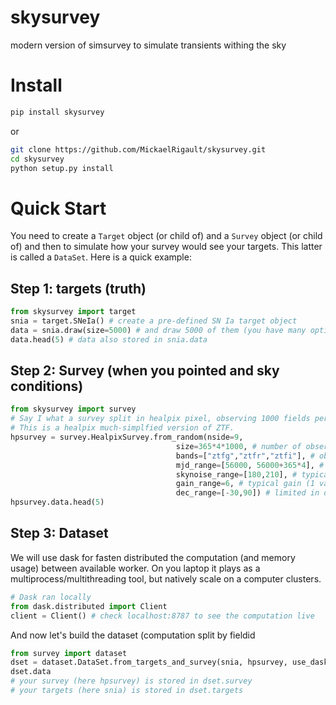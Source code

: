 # skysurvey
modern version of simsurvey to simulate transients withing the sky

# Install
```bash
pip install skysurvey
```
or 
```bash
git clone https://github.com/MickaelRigault/skysurvey.git
cd skysurvey
python setup.py install
```

# Quick Start
You need to create a `Target` object (or child of) and a `Survey` object (or child of) and then to simulate how your survey would see your targets. This latter is called a `DataSet`. Here is a quick example:
## Step 1: targets (truth)
```python
from skysurvey import target
snia = target.SNeIa() # create a pre-defined SN Ia target object
data = snia.draw(size=5000) # and draw 5000 of them (you have many options)
data.head(5) # data also stored in snia.data
```

## Step 2: Survey (when you pointed and sky conditions)
```python
from skysurvey import survey
# Say I what a survey split in healpix pixel, observing 1000 fields per day for 4 years
# This is a healpix much-simplfied version of ZTF. 
hpsurvey = survey.HealpixSurvey.from_random(nside=9, 
                                     size=365*4*1000, # number of observation 
                                     bands=["ztfg","ztfr","ztfi"], # observed bands
                                     mjd_range=[56000, 56000+365*4], # duration
                                     skynoise_range=[180,210], # typical skynoise
                                     gain_range=6, # typical gain (1 value means always the same)
                                     dec_range=[-30,90]) # limited in declination to the north.
hpsurvey.data.head(5)
```

## Step 3: Dataset
We will use dask for fasten distributed the computation (and memory usage) between available worker.
On you laptop it plays as a multiprocess/multithreading tool, but natively scale on a computer clusters.
```python
# Dask ran locally
from dask.distributed import Client
client = Client() # check localhost:8787 to see the computation live
```
And now let's build the dataset (computation split by fieldid
```python
from survey import dataset
dset = dataset.DataSet.from_targets_and_survey(snia, hpsurvey, use_dask=True) # this takes ~1 min on a laptop for ~10000 targets
dset.data
# your survey (here hpsurvey) is stored in dset.survey
# your targets (here snia) is stored in dset.targets
```

